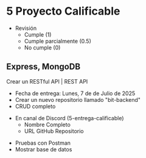 # 5 Proyecto Calificable

* Revisión
  - Cumple (1)
  - Cumple parcialmente (0.5)
  - No cumple (0)

## Express, MongoDB

Crear un RESTful API | REST API

- Fecha de entrega: Lunes, 7 de de Julio de 2025
- Crear un nuevo repositorio llamado "bit-backend"
- CRUD completo
* En canal de Discord (5-entrega-calificable)
    - Nombre Completo
    - URL GitHub Repositorio
- Pruebas con Postman
- Mostrar base de datos

